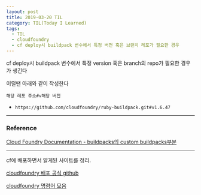 ```yaml
---
layout: post
title: 2019-03-20 TIL
category: TIL(Today I Learned)
tags:
  - TIL
  - cloudfoundry
  - cf deploy시 buildpack 변수에서 특정 버전 혹은 브랜치 레포가 필요한 경우
---
```








cf deploy시 buildpack 변수에서 특정 version 혹은 branch의 repo가 필요한 경우가 생긴다

이럴땐 아래와 같이 작성한다

`해당 레포 주소#v해당 버전`

- ```
  https://github.com/cloudfoundry/ruby-buildpack.git#v1.6.47
  ```



---

### Reference

[Cloud Foundry Documentation - buildpacks의 custom buildpacks부분](https://docs.cloudfoundry.org/devguide/deploy-apps/manifest-attributes.html#buildpack)



---



cf에 배포하면서 알게된 사이트를 정리.

[cloudfoundry 배포 공식 github](https://github.com/cloudfoundry/cf-deployment)

[cloudfoundry 명령어 모음](https://zetawiki.com/wiki/Cf_CLI_%EB%AA%85%EB%A0%B9%EC%96%B4)